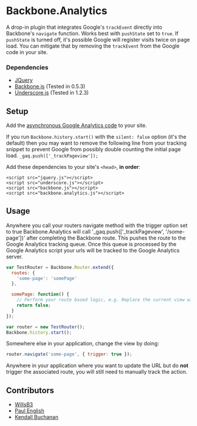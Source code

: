 # Backbone.Analytics

A drop-in plugin that integrates Google's `trackEvent` directly into Backbone's `navigate` function. Works best with `pushState` set to `true`. If `pushState` is turned off, it's possible Google will register visits twice on page load. You can mitigate that by removing the `trackEvent` from the Google code in your site.

### Dependencies

* [JQuery](http://jquery.com/)
* [Backbone.js](http://documentcloud.github.com/backbone/) (Tested in 0.5.3)
* [Underscore.js](http://documentcloud.github.com/underscore/) (Tested in 1.2.3)

## Setup

Add the [asynchronous Google Analytics code](http://code.google.com/apis/analytics/docs/tracking/asyncTracking.html) to your site.

If you run `Backbone.history.start()` with the `silent: false` option (it's the default) then you may want to remove the following line from your tracking snippet to prevent Google from possibly double counting the initial page load.
`_gaq.push(['_trackPageview']);`

Add these dependencies to your site's `<head>`, **in order**:

```
<script src="jquery.js"></script>
<script src="underscore.js"></script>
<script src="backbone.js"></script>
<script src="backbone.analytics.js"></script>
```

## Usage
Anywhere you call your routers navigate method with the trigger option set to true Backbone.Analytics will call '_gaq.push(['_trackPageview', '/some-page'])' after completing the Backbone route. This pushes the route to the Google Analytics tracking queue. Once this queue is processed by the Google Analytics script your urls will be tracked to the Google Analytics server.

```javascript
var TestRouter = Backbone.Router.extend({
  routes: {
    'some-page': 'somePage'
  },

  somePage: function() {
    // Perform your route based logic, e.g. Replace the current view with a different one.
    return false;
  }
});

var router = new TestRouter();
Backbone.history.start();
```

Somewhere else in your application, change the view by doing:
```javascript
router.navigate('some-page', { trigger: true });
```

Anywhere in your application where you want to update the URL but do **not** trigger the associated route, you will still need to manually track the action.

## Contributors

* [WillsB3](https://github.com/WillsB3)
* [Paul English](https://github.com/nrub)
* [Kendall Buchanan](https://github.com/kendagriff)
